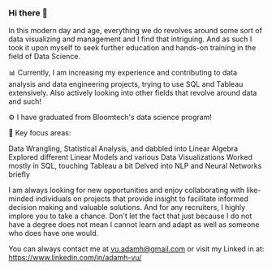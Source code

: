 ### Hi there 👋
In this modern day and age, everything we do revolves around some sort of data visualizing and management and I find that intriguing. And as such I took it upon myself to seek further education and hands-on training in the field of Data Science.

:bar_chart: Currently, I am increasing my experience and contributing to data analysis and data engineering projects, trying to use SQL and Tableau extensively. Also actively looking into other fields that revolve around data and such!

:gear: I have graduated from Bloomtech's data science program! 

:mag_right: Key focus areas:

Data Wrangling, Statistical Analysis, and dabbled into Linear Algebra
Explored different Linear Models and various Data Visualizations
Worked mostly in SQL, touching Tableau a bit
Delved into NLP and Neural Networks briefly


I am always looking for new opportunities and enjoy collaborating with like-minded individuals on projects that provide insight to facilitate informed decision making and valuable solutions. And for any recruiters, I highly implore you to take a chance. Don't let the fact that just because I do not have a degree does not mean I cannot learn and adapt as well as someone who does have one would. 

You can always contact me at vu.adamh@gmail.com or visit my Linked in at: https://www.linkedin.com/in/adamh-vu/


